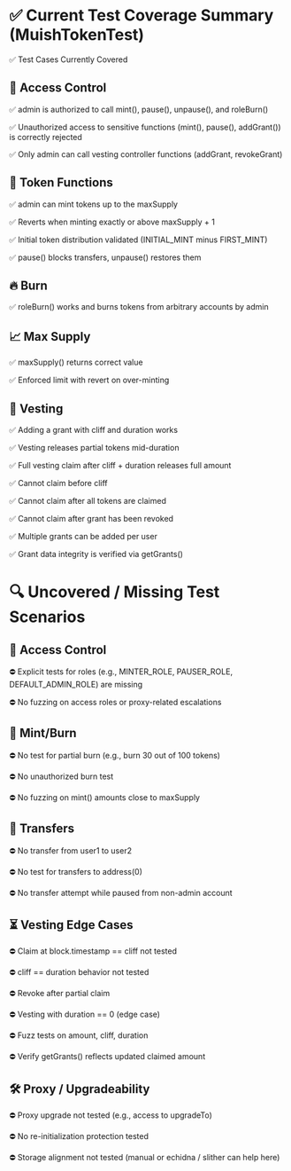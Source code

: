 # ✅ Current Test Coverage Summary (MuishTokenTest)

✅ Test Cases Currently Covered

## 🔐 Access Control

✅ admin is authorized to call mint(), pause(), unpause(), and roleBurn()

✅ Unauthorized access to sensitive functions (mint(), pause(), addGrant()) is correctly rejected

✅ Only admin can call vesting controller functions (addGrant, revokeGrant)

## 🔄 Token Functions

✅ admin can mint tokens up to the maxSupply

✅ Reverts when minting exactly or above maxSupply + 1

✅ Initial token distribution validated (INITIAL_MINT minus FIRST_MINT)

✅ pause() blocks transfers, unpause() restores them

## 🔥 Burn

✅ roleBurn() works and burns tokens from arbitrary accounts by admin

## 📈 Max Supply

✅ maxSupply() returns correct value

✅ Enforced limit with revert on over-minting

## 🧾 Vesting

✅ Adding a grant with cliff and duration works

✅ Vesting releases partial tokens mid-duration

✅ Full vesting claim after cliff + duration releases full amount

✅ Cannot claim before cliff

✅ Cannot claim after all tokens are claimed

✅ Cannot claim after grant has been revoked

✅ Multiple grants can be added per user

✅ Grant data integrity is verified via getGrants()

# 🔍 Uncovered / Missing Test Scenarios

## 🔐 Access Control

⛔ Explicit tests for roles (e.g., MINTER_ROLE, PAUSER_ROLE, DEFAULT_ADMIN_ROLE) are missing

⛔ No fuzzing on access roles or proxy-related escalations

## 🔄 Mint/Burn

⛔ No test for partial burn (e.g., burn 30 out of 100 tokens)

⛔ No unauthorized burn test

⛔ No fuzzing on mint() amounts close to maxSupply

## 🔁 Transfers

⛔ No transfer from user1 to user2

⛔ No test for transfers to address(0)

⛔ No transfer attempt while paused from non-admin account

## ⏳ Vesting Edge Cases

⛔ Claim at block.timestamp == cliff not tested

⛔ cliff == duration behavior not tested

⛔ Revoke after partial claim

⛔ Vesting with duration == 0 (edge case)

⛔ Fuzz tests on amount, cliff, duration

⛔ Verify getGrants() reflects updated claimed amount

## 🛠️ Proxy / Upgradeability

⛔ Proxy upgrade not tested (e.g., access to upgradeTo)

⛔ No re-initialization protection tested

⛔ Storage alignment not tested (manual or echidna / slither can help here)

